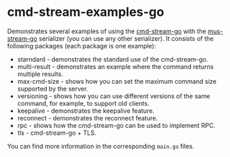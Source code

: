 # cmd-stream-examples-go
Demonstrates several examples of using the [cmd-stream-go](https://github.com/cmd-stream/cmd-stream-go)
with the [mus-stream-go](https://github.com/mus-format/mus-stream-go) serializer 
(you can use any other serializer). It consists of the following packages 
(each package is one example):
- starndard - demonstrates the standard use of the cmd-stream-go.
- multi-result - demonstrates an example where the command returns multiple 
  results.
- max-cmd-size - shows how you can set the maximum command size supported by 
  the server.
- versioning - shows how you can use different versions of the same command, for
  example, to support old clients.
- keepalive - demonstrates the keepalive feature.
- reconnect - demonstrates the reconnect feature.
- rpc - shows how the cmd-stream-go can be used to implement RPC.
- tls - cmd-stream-go + TLS.

You can find more information in the corresponding `main.go` files.